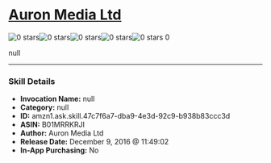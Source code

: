 # [Auron Media Ltd](http://alexa.amazon.com/#skills/amzn1.ask.skill.47c7f6a7-dba9-4e3d-92c9-b938b83ccc3d)
![0 stars](../../images/ic_star_border_black_18dp_1x.png)![0 stars](../../images/ic_star_border_black_18dp_1x.png)![0 stars](../../images/ic_star_border_black_18dp_1x.png)![0 stars](../../images/ic_star_border_black_18dp_1x.png)![0 stars](../../images/ic_star_border_black_18dp_1x.png) 0

null

***

### Skill Details

* **Invocation Name:** null
* **Category:** null
* **ID:** amzn1.ask.skill.47c7f6a7-dba9-4e3d-92c9-b938b83ccc3d
* **ASIN:** B01MRRKRJI
* **Author:** Auron Media Ltd
* **Release Date:** December 9, 2016 @ 11:49:02
* **In-App Purchasing:** No
